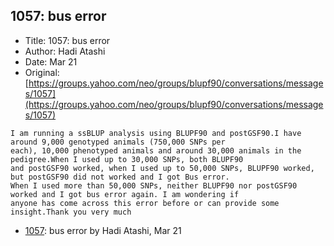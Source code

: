 ## 1057: bus error

- Title: 1057: bus error
- Author: Hadi Atashi
- Date: Mar 21
- Original: [https://groups.yahoo.com/neo/groups/blupf90/conversations/messages/1057](https://groups.yahoo.com/neo/groups/blupf90/conversations/messages/1057)

```
I am running a ssBLUP analysis using BLUPF90 and postGSF90.I have around 9,000 genotyped animals (750,000 SNPs per
each), 10,000 phenotyped animals and around 30,000 animals in the pedigree.When I used up to 30,000 SNPs, both BLUPF90
and postGSF90 worked, when I used up to 50,000 SNPs, BLUPF90 worked, but postGSF90 did not worked and I got Bus error.
When I used more than 50,000 SNPs, neither BLUPF90 nor postGSF90 worked and I got bus error again. I am wondering if
anyone has come across this error before or can provide some insight.Thank you very much
```

- [1057](1057.md): bus error by Hadi Atashi, Mar 21
